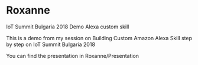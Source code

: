 # Roxanne
IoT Summit Bulgaria 2018 Demo Alexa custom skill

This is a demo from my session on Building Custom Amazon Alexa Skill step by step on IoT Summit Bulgaria 2018

You can find the presentation in Roxanne/Presentation
